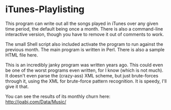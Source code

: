 # iTunes-Playlisting

This program can write out all the songs played in iTunes over any given time period, the default being once a month.
There is also a command-line interactive version, though you have to remove it out of comments to work. 

The small Shell script also included activate the program to run against the previous month. The main program
is written in Perl. There is also a sample HTML file here. 

This is an incredibly janky program was written years ago. This could even be one of the worst programs 
even written, for I know (which is not much). It doesn't even parse the (crazy-ass) XML scheme, but 
just brute-forces through it, using the XML for brute-force pattern recognition. It is speedy, I'll give it that.

You can see the results of its monthly churn here: http://joabj.com/Data/Music/ 
